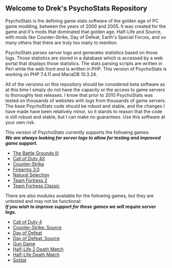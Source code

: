 ## Welcome to Drek's PsychoStats Repository

PsychoStats is the defining game stats software of the golden age of PC game modding, between the years of 2000 and 2005. It was created for the game and it's mods that dominated that golden age, Half-Life and Source, with mods like Counter-Strike, Day of Defeat, Earth's Special Forces, and so many others that there are truly too many to mention.

PsychoStats parses server logs and generates statistics based on those logs. Those statistics are stored in a database which is accessed by a web portal that displays those statistics. The stats parsing scripts are written in Perl while the web front end is written in PHP. This version of PsychoStats is working on PHP 7.4.11 and MariaDB 10.3.24.

All of the versions on this repository should be considered beta software as at this time I simply do not have the capacity or the access to game servers to thoroughly test releases. I know that prior to 2010 PsychoStats was tested on thousands of websites with logs from thousands of game servers. The base PsychoStats code should be robust and stable, and the changes I have made have been relatively minor, so it stands to reason that the code is still robust and stable, but I can make no guarantees.  Use this software at your own risk.

This version of PsychoStats currently supports the following games:  
***We are always looking for server logs to allow for testing and improved game support.***

* [The Battle Grounds III](https://github.com/Drek282/ps_bg3 "The Battle Grounds III")
* [Call of Duty 4X](https://github.com/Drek282/ps_cod4x "Call of Duty 4X")
* [Counter-Strike](https://github.com/Drek282/ps_cstrike "Counter-Strike")
* [Firearms 3.0](https://github.com/Drek282/ps_firearms "Firearms 3.0")
* [Natural Selection](https://github.com/Drek282/ps_natural "Natural Selection")
* [Team Fortress 2](https://github.com/Drek282/ps_tf2 "Team Fortress 2")
* [Team Fortress Classic](https://github.com/Drek282/ps_tfc "Team Fortress Classic")


There are also modules available for the following games, but they are untested and may not be functional:  
***If you wish to improve support for these games we will require server logs.***

* [Call of Duty 4](https://github.com/Drek282/ps_cod4 "Call of Duty 4")
* [Counter-Strike: Source](https://github.com/Drek282/ps_cstrikes "Counter-Strike: Source")
* [Day of Defeat](https://github.com/Drek282/ps_dod "Day of Defeat")
* [Day of Defeat: Source](https://github.com/Drek282/ps_dods "Day of Defeat: Source")
* [Gun Game](https://github.com/Drek282/ps_gungame "Gun Game")
* [Half-Life 2 Death Match](https://github.com/Drek282/ps_hl2dm "Half-Life 2 Death Match")
* [Half-Life Death Match](https://github.com/Drek282/ps_hldm "Half-Life Death Match")
* [Soldat](https://github.com/Drek282/ps_soldat "Soldat")
